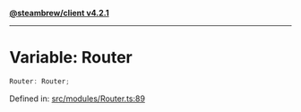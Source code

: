 [**@steambrew/client v4.2.1**](../README.md)

***

# Variable: Router

```ts
Router: Router;
```

Defined in: [src/modules/Router.ts:89](https://github.com/shdwmtr/plugutil/blob/b52230e3bd417b9353d983856323dee8a90c4f70/client/src/modules/Router.ts#L89)
